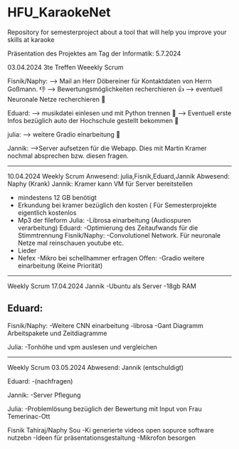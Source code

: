 # HFU_KaraokeNet
Repository for semesterproject about a tool that will help you improve your skills at karaoke

Präsentation des Projektes am Tag der Informatik: 5.7.2024

03.04.2024 3te Treffen Weeekly Scrum

Fisnik/Naphy: 
--> Mail an Herr Döbereiner für Kontaktdaten von Herrn Goßmann. 👎
--> Bewertungsmöglichkeiten recherchieren 👍
--> eventuell Neuronale Netze recherchieren 🛑

Eduard: 
--> musikdatei einlesen und mit Python trennen 🛑
--> Eventuell erste Infos bezüglich auto der Hochschule gestellt bekommen 🛑

julia:
--> weitere Gradio einarbeitung 🛑

Jannik:
-->Server aufsetzen für die Webapp. Dies mit Martin Kramer nochmal absprechen bzw. diesen fragen.

--------------------------------------------------------------------------------------------------------------------------
10.04.2024 Weekly Scrum 
Anwesend: julia,Fisnik,Eduard,Jannik 
Abwesend: Naphy (Krank)
Jannik: 
Kramer kann VM für Server bereitstellen
- mindestens 12 GB benötigt
- Erkundung bei kramer bezüglich den kosten ( Für Semesterprojekte eigentlich kostenlos
- Mp3 der fileform 
Julia:
-Librosa einarbeitung (Audiospuren verarbeitung)
Eduard:
-Optimierung des Zeitaufwands für die Stimmtrennung
Fisnik/Naphy:
-Convolutionel Network. Für neuronale Netze mal reinschauen youtube etc.
- Lieder 
- Nefex
-Mikro bei schellhammer erfragen
Offen:
-Gradio weitere einarbeitung (Keine Priorität)

--------------------------------------------------------------------------------------------------------------------------
Weekly Scrum 17.04.2024
Jannik
-Ubuntu als Server 
-18gb RAM 

Eduard:
-
Fisnik/Naphy: 
-Weitere CNN einarbeitung
-librosa
-Gant Diagramm Arbeitspakete und Zeitdiagramme

Julia:
-Tonhöhe und vpm auslesen und vergleichen 

--------------------------------------------------------------------------------------------------------------------------
Weekly Scrum 03.05.2024
Abwesend: Jannik (entschuldigt)

Eduard:
-(nachfragen)

Jannik:
-Server Pflegung

Julia:
-Problemlösung bezüglich der Bewertung mit Input von Frau Temerinac-Ott

Fisnik Tahiraj/Naphy Sou
-Ki generierte videos open sopurce software nutzebn
-Ideen für präsentationsgestaltung
-Mikrofon besorgen


